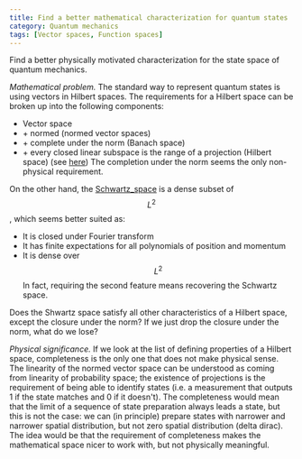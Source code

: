 ```yaml
---
title: Find a better mathematical characterization for quantum states
category: Quantum mechanics
tags: [Vector spaces, Function spaces]
---
```

Find a better physically motivated characterization for the state space of
quantum mechanics.

*Mathematical problem.* The standard way to represent quantum states is using
vectors in Hilbert spaces. The requirements for a Hilbert space can be broken up
into the following components:
* Vector space
* \+ normed (normed vector spaces)
* \+ complete under the norm (Banach space)
* \+ every closed linear subspace is the range of a projection (Hilbert space) (see [here](https://en.wikipedia.org/w/index.php?title=Banach_space#Characterizations_of_Hilbert_space_among_Banach_spaces))
The completion under the norm seems the only non-physical requirement.

On the other hand, the [Schwartz_space](https://en.wikipedia.org/wiki/Schwartz_space)
is a dense subset of $$L^2$$, which seems better suited as:
* It is closed under Fourier transform
* It has finite expectations for all polynomials of position and momentum
* It is dense over $$L^2$$
In fact, requiring the second feature means recovering the Schwartz space.

Does the Shwartz space satisfy all other characteristics of a Hilbert space,
except the closure under the norm? If we just drop the closure under the norm,
what do we lose?

*Physical significance.* If we look at the list of defining properties of a Hilbert space,
completeness is the only one that does not make physical sense. The linearity of
the normed vector space can be understood as coming from linearity of probability space;
the existence of projections is the requirement of being able to identify states
(i.e. a measurement that outputs 1 if the state matches and 0 if it doesn't).
The completeness would mean that the limit of a sequence of state preparation
always leads a state, but this is not the case: we can (in principle) prepare
states with narrower and narrower spatial distribution, but not zero spatial
distribution (delta dirac). The idea would be that the requirement of completeness makes the mathematical
space nicer to work with, but not physically meaningful.
